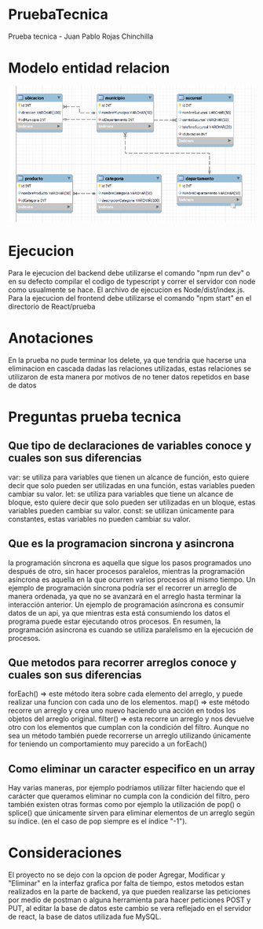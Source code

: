 # PruebaTecnica
Prueba tecnica - Juan Pablo Rojas Chinchilla

# Modelo entidad relacion
![Alt Text](EntidadRelacion.png)

# Ejecucion
Para le ejecucion del backend debe utilizarse el comando "npm run dev" o en su defecto compilar el codigo de typescript y correr el servidor con node como usualmente se hace. El archivo de ejecucion es Node/dist/index.js.
Para la ejecucion del frontend debe utilizarse el comando "npm start" en el directorio de React/prueba

# Anotaciones
En la prueba no pude terminar los delete, ya que tendria que hacerse una eliminacion en cascada dadas las relaciones utilizadas, estas relaciones se utilizaron de esta manera por motivos de no tener datos repetidos en base de datos

# Preguntas prueba tecnica 

## Que tipo de declaraciones de variables conoce y cuales son sus diferencias

var: se utiliza para variables que tienen un alcance de función, esto quiere decir que solo pueden ser utilizadas en una función, estas variables pueden cambiar su valor.
let: se utiliza para variables que tiene un alcance de bloque, esto quiere decir que solo pueden ser utilizadas en un bloque, estas variables pueden cambiar su valor.
const: se utilizan únicamente para constantes, estas variables no pueden cambiar su valor.


## Que es la programacion sincrona y asincrona

la programación síncrona es aquella que sigue los pasos programados uno después de otro, sin hacer procesos paralelos, mientras la programación asíncrona es aquella en la que ocurren varios procesos al mismo tiempo.
Un ejemplo de programación síncrona podría ser el recorrer un arreglo de manera ordenada, ya que no se avanzará en el arreglo hasta terminar la interacción anterior.
Un ejemplo de programación asíncrona es consumir datos de un api, ya que mientras esta está consumiendo los datos el programa puede estar ejecutando otros procesos.
En resumen, la programación asíncrona es cuando se utiliza paralelismo en la ejecución de procesos.


## Que metodos para recorrer arreglos conoce y cuales son sus diferencias

forEach() => este método itera sobre cada elemento del arreglo, y puede realizar una funcion con cada uno de los elementos.
map() => este método recorre un arreglo y crea uno nuevo haciendo una acción en todos los objetos del arreglo original.
filter() => esta recorre un arreglo y nos devuelve otro con los elementos que cumplan con la condición del filtro.
Aunque no sea un método también puede recorrerse un arreglo utilizando únicamente for teniendo un comportamiento muy parecido a un forEach()


## Como eliminar un caracter especifico en un array

Hay varias maneras, por ejemplo podríamos utilizar filter haciendo que el carácter que queramos eliminar no cumpla con la condición del filtro, pero también existen otras formas como por ejemplo la utilización de pop() o splice() que únicamente sirven para eliminar elementos de un arreglo según su índice. (en el caso de pop siempre es el índice "-1").



# Consideraciones
El proyecto no se dejo con la opcion de poder Agregar, Modificar y "Eliminar" en la interfaz grafica por falta de tiempo, estos metodos estan realizados en la parte de backend, ya que pueden realizarse las peticiones por medio de postman o alguna herramienta para hacer peticiones POST y PUT, al editar la base de datos este cambio se vera reflejado en el servidor de react, la base de datos utilizada fue MySQL.